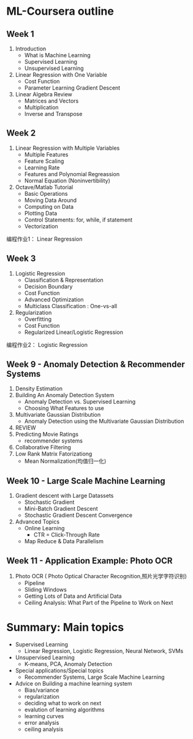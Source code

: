 # ML-Coursera outline

## Week 1 
1. Introduction
    * What is Machine Learning
    * Supervised Learning
    * Unsupervised Learning
2. Linear Regression with One Variable
    * Cost Function
    * Parameter Learning Gradient Descent
3. Linear Algebra Review
    * Matrices and Vectors
    * Multiplication
    * Inverse and Transpose

## Week 2 
1. Linear Regression with Multiple Variables
    * Multiple Features
    * Feature Scaling
    * Learning Rate
    * Features and Polynomial Regreassion
    * Normal Equation (Noninvertibility)
2. Octave/Matlab Tutorial
    * Basic Operations
    * Moving Data Around
    * Computing on Data
    * Plotting Data
    * Control Statements: for, while, if statement
    * Vectorization

编程作业1： Linear Regression

## Week 3
1. Logistic Regression
    * Classification & Representation
    * Decision Boundary
    * Cost Function 
    * Advanced Optimization
    * Multiclass Classification : One-vs-all
2. Regularization
    * Overfitting
    * Cost Function
    * Regularized Linear/Logistic Regression

编程作业2： Logistic Regression


## Week 9 - Anomaly Detection & Recommender Systems
1. Density Estimation
2. Building An Anomaly Detection System
    * Anomaly Detection vs. Supervised Learning 
    * Choosing What Features to use
3. Multivariate Gaussian Distribution
    * Anomaly Detection using the Multivariate Gaussian Distribution
4. REVIEW
5. Predicting Movie Ratings
    * recommender systems
6. Collaborative Filtering
7. Low Rank Matrix Fatorizationg
    * Mean Normalization(均值归一化)

## Week 10 - Large Scale Machine Learning
1. Gradient descent with Large Datassets
    * Stochastic Gradient
    * Mini-Batch Gradient Descent
    * Stochastic Gradient Descent Convergence
2. Advanced Topics
    * Online Learning
        - CTR = Click-Through Rate
    * Map Reduce & Data Parallelism

## Week 11 - Application Example: Photo OCR
1. Photo OCR ( Photo Optical Character Recognition,照片光学字符识别)
    * Pipeline
    * Sliding Windows
    * Getting Lots of Data and Artificial Data
    * Ceiling Analysis: What Part of the Pipeline to Work on Next



# Summary: Main topics
* Supervised Learning
    - Linear Regression, Logistic Regression, Neural Network, SVMs
* Unsupervised Learning
    - K-means, PCA, Anomaly Detection
* Special applications/Special topics
    - Recommender Systems, Large Scale Machine Learning
* Advice on Building a machine learning system
    - Bias/variance
    - regularization
    - deciding what to work on next
    - evalution of learning algorithms
    - learning curves
    - error analysis
    - ceiling analysis
